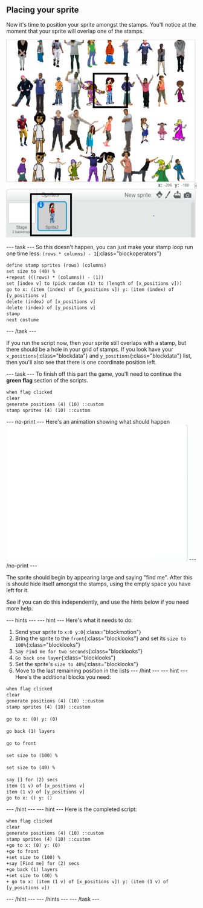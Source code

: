 ## Placing your sprite

Now it's time to position your sprite amongst the stamps. You'll notice at the moment that your sprite will overlap one of the stamps.

![overlap](images/overplap.png)

--- task ---
So this doesn't happen, you can just make your stamp loop run one time less: `(rows * columns) - 1`{:class="blockoperators"}

```blocks
define stamp sprites (rows) (columns)
set size to (40) %
+repeat (((rows) * (columns)) - (1))
set [index v] to (pick random (1) to (length of [x_positions v]))
go to x: (item (index) of [x_positions v]) y: (item (index) of [y_positions v]
delete (index) of [x_positions v]
delete (index) of [y_positions v]
stamp
next costume
```
--- /task ---

If you run the script now, then your sprite still overlaps with a stamp, but there should be a hole in your grid of stamps. If you look have your `x_positions`{:class="blockdata"} and `y_positions`{:class="blockdata"} list, then you'll also see that there is one coordinate position left.

--- task ---
To finish off this part the game, you'll need to continue the **green flag** section of the scripts.

```blocks
when flag clicked
clear
generate positions (4) (10) ::custom
stamp sprites (4) (10) ::custom
```
--- no-print ---
Here's an animation showing what should happen
![animation](images/demo_1.gif)
--- /no-print ---

The sprite should begin by appearing large and saying "find me". After this is should hide itself amongst the stamps, using the empty space you have left for it.

See if you can do this independently, and use the hints below if you need more help.

--- hints --- --- hint ---
Here's what it needs to do:
  1. Send your sprite to `x:0 y:0`{:class="blockmotion"}
  2. Bring the sprite to the `front`{:class="blocklooks"} and set its `size to 100%`{:class="blocklooks"}
  3. `Say Find me for two seconds`{:class="blocklooks"}
  4. `Go back one layer`{:class="blocklooks"}
  5. Set the sprite's `size to 40%`{:class="blocklooks"}
  6. Move to the last remaining position in the lists
--- /hint --- --- hint ---
Here's the additional blocks you need:
```blocks
when flag clicked
clear
generate positions (4) (10) ::custom
stamp sprites (4) (10) ::custom

go to x: (0) y: (0)

go back (1) layers

go to front

set size to (100) %

set size to (40) %

say [] for (2) secs
item (1 v) of [x_positions v]
item (1 v) of [y_positions v]
go to x: () y: ()
```
--- /hint --- --- hint ---
Here is the completed script:

```blocks
when flag clicked
clear
generate positions (4) (10) ::custom
stamp sprites (4) (10) ::custom
+go to x: (0) y: (0)
+go to front
+set size to (100) %
+say [Find me] for (2) secs
+go back (1) layers
+set size to (40) %
+ go to x: (item (1 v) of [x_positions v]) y: (item (1 v) of [y_positions v])
```
--- /hint --- --- /hints ---
--- /task ---

  
